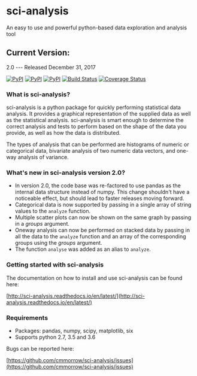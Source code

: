 # sci-analysis
An easy to use and powerful python-based data exploration and analysis tool

## Current Version:
2.0 --- Released December 31, 2017

[![PyPI](https://img.shields.io/pypi/v/sci_analysis.svg)](https://pypi.python.org/pypi/sci_analysis)
[![PyPI](https://img.shields.io/pypi/format/sci_analysis.svg)](https://pypi.python.org/pypi/sci_analysis)
[![PyPI](https://img.shields.io/pypi/pyversions/sci_analysis.svg)](https://pypi.python.org/pypi/sci_analysis)
[![Build Status](https://travis-ci.org/cmmorrow/sci-analysis.svg?branch=2.0.0)](https://travis-ci.org/cmmorrow/sci-analysis)
[![Coverage Status](https://coveralls.io/repos/github/cmmorrow/sci-analysis/badge.svg?branch=2.0.0)](https://coveralls.io/github/cmmorrow/sci-analysis?branch=master)

### What is sci-analysis?
sci-analysis is a python package for quickly performing statistical data analysis. It provides a graphical representation of the supplied data as well as the statistical analysis. sci-analysis is smart enough to determine the correct analysis and tests to perform based on the shape of the data you provide, as well as how the data is distributed.

The types of analysis that can be performed are histograms of numeric or categorical data, bivariate analysis of two numeric data vectors, and one-way analysis of variance.

### What's new in sci-analysis version 2.0?

* In version 2.0, the code base was re-factored to use pandas as the internal data structure instead of numpy. This change shouldn't have a noticeable effect, but should lead to faster releases moving forward. 
* Categorical data is now supported by passing in a single array of string values to the ```analyze``` function. 
* Multiple scatter plots can now be shown on the same graph by passing in a *groups* argument.
* Oneway analysis can now be performed on stacked data by passing in all the data to the ```analyze``` function and an array of the corresponding groups using the *groups* argument.
* The function ```analyse``` was added as an alias to ```analyze```.

### Getting started with sci-analysis
The documentation on how to install and use sci-analysis can be found here:

[http://sci-analysis.readthedocs.io/en/latest/](http://sci-analysis.readthedocs.io/en/latest/)


### Requirements
* Packages: pandas, numpy, scipy, matplotlib, six
* Supports python 2.7, 3.5 and 3.6

Bugs can be reported here:

[https://github.com/cmmorrow/sci-analysis/issues](https://github.com/cmmorrow/sci-analysis/issues)

